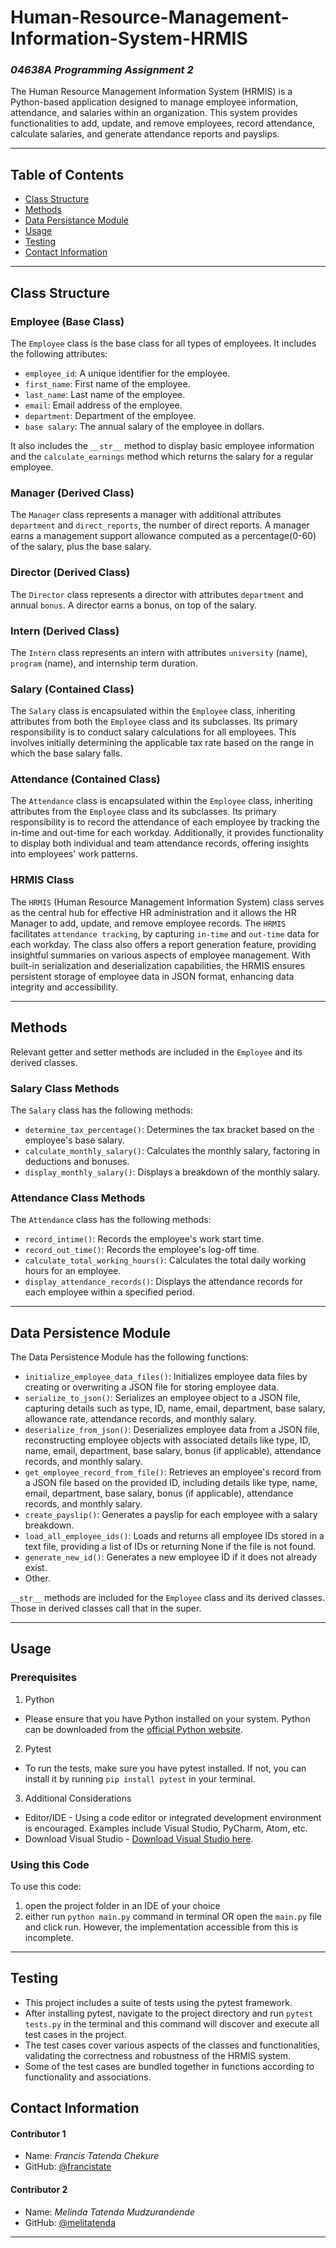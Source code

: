 # Human-Resource-Management-Information-System-HRMIS
### _04638A Programming Assignment 2_

The Human Resource Management Information System (HRMIS) is a Python-based application designed to manage employee information, attendance, and salaries within an organization. This system provides functionalities to add, update, and remove employees, record attendance, calculate salaries, and generate attendance reports and payslips.

---

## Table of Contents

- [Class Structure](#class_structure)
- [Methods](#methods)
- [Data Persistance Module](#data_persistence)
- [Usage](#usage)
- [Testing](#testing)
- [Contact Information](#contact_information)

---
## Class Structure

### Employee (Base Class)

The `Employee` class is the base class for all types of employees. It includes the following attributes:

- `employee_id`: A unique identifier for the employee.
- `first_name`: First name of the employee.
- `last_name`: Last name of the employee.
- `email`: Email address of the employee.
- `department`: Department of the employee.
- `base salary`: The annual salary of the employee in dollars.

It also includes the `__str__` method to display basic employee information and the `calculate_earnings` method which returns the salary for a regular employee.

### Manager (Derived Class)

The `Manager` class represents a manager with additional attributes `department` and `direct_reports`, the number of direct reports. A manager earns a management support allowance computed as a percentage(0-60) of the salary, plus the base salary.

### Director (Derived Class)

The `Director` class represents a director with attributes `department` and annual `bonus`. A director earns a bonus, on top of the salary.

### Intern (Derived Class)

The `Intern` class represents an intern with attributes `university` (name), `program` (name), and internship term duration.

### Salary (Contained Class)

The `Salary` class is encapsulated within the `Employee` class, inheriting attributes from both the `Employee` class and its subclasses. Its primary responsibility is to conduct salary calculations for all employees. This involves initially determining the applicable tax rate based on the range in which the base salary falls.

### Attendance (Contained Class)

The `Attendance` class is encapsulated within the `Employee` class, inheriting attributes from the `Employee` class and its subclasses. Its primary responsibility is to record the attendance of each employee by tracking the in-time and out-time for each workday. Additionally, it provides functionality to display both individual and team attendance records, offering insights into employees' work patterns.

### HRMIS Class

The `HRMIS` (Human Resource Management Information System) class serves as the central hub for effective HR administration and it allows the HR Manager to add, update, and remove employee records. The `HRMIS` facilitates `attendance tracking`, by capturing `in-time` and `out-time` data for each workday. The class also offers a report generation feature, providing insightful summaries on various aspects of employee management. With built-in 
serialization and deserialization capabilities, the HRMIS ensures persistent storage of employee data in JSON format, enhancing data integrity and accessibility.

---
## Methods
Relevant getter and setter methods are included in the `Employee` and its derived classes.

### Salary Class Methods
The `Salary` class has the following methods:
- `determine_tax_percentage()`: Determines the tax bracket based on the employee's base salary.
- `calculate_monthly_salary()`: Calculates the monthly salary, factoring in deductions and bonuses.
- `display_monthly_salary()`: Displays a breakdown of the monthly salary.

### Attendance Class Methods
The `Attendance` class has the following methods:
- `record_intime()`: Records the employee's work start time.
- `record_out_time()`: Records the employee's log-off time.
- `calculate_total_working_hours()`: Calculates the total daily working hours for an employee.
- `display_attendance_records()`: Displays the attendance records for each employee within a specified period.
-----
## Data Persistence Module
The Data Persistence Module has the following functions:

- `initialize_employee_data_files()`: Initializes employee data files by creating or overwriting a JSON file for storing employee data.
- `serialize_to_json()`: Serializes an employee object to a JSON file, capturing details such as type, ID, name, email, department, base salary, allowance rate, attendance records, and monthly salary.
- `deserialize_from_json()`: Deserializes employee data from a JSON file, reconstructing employee objects with associated details like type, ID, name, email, department, base salary, bonus (if applicable), attendance records, and monthly salary.
- `get_employee_record_from_file()`: Retrieves an employee's record from a JSON file based on the provided ID, including details like type, name, email, department, base salary, bonus (if applicable), attendance records, and monthly salary.
- `create_payslip()`: Generates a payslip for each employee with a salary breakdown.
- `load_all_employee_ids()`: Loads and returns all employee IDs stored in a text file, providing a list of IDs or returning None if the file is not found.
- `generate_new_id()`: Generates a new employee ID if it does not already exist.
- Other.

`__str__` methods are included for the `Employee` class and its derived classes. Those in derived classes call that in the super.

---
## Usage
### Prerequisites
1. Python
- Please ensure that you have Python installed on your system. Python can be downloaded from the [official Python website](https://www.python.org/downloads/).

2. Pytest
- To run the tests, make sure you have pytest installed. If not, you can install it  by running `pip install pytest` in your terminal.


3. Additional Considerations
- Editor/IDE - Using a code editor or integrated development environment is encouraged. Examples include Visual Studio, PyCharm, Atom, etc.
- Download Visual Studio - [Download Visual Studio here](https://code.visualstudio.com/download).


### Using this Code
To use this code:
1. open the project folder in an IDE of your choice
2. either run `python main.py` command in terminal OR open the `main.py` file and click run. However, the implementation accessible from this is incomplete.




---

## Testing
- This project includes a suite of tests using the pytest framework.
- After installing pytest, navigate to the project directory and run `pytest tests.py` in the terminal and this command will discover and execute all test cases in the project.
- The test cases cover various aspects of the classes and functionalities, validating the correctness and robustness of the HRMIS system.
- Some of the test cases are bundled together in functions according to functionality and associations.



## Contact Information
#### Contributor 1
* Name: _Francis Tatenda Chekure_
* GitHub: [@francistate](https://github.com/francistate)

#### Contributor 2
* Name: _Melinda Tatenda Mudzurandende_
* GitHub: [@melitatenda](https://github.com/melitatenda)
---
